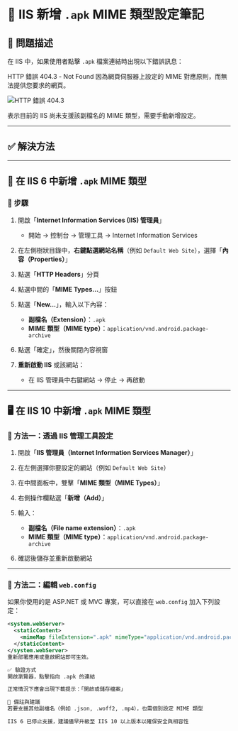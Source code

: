 # 📘 IIS 新增 `.apk` MIME 類型設定筆記

## 🧩 問題描述

在 IIS 中，如果使用者點擊 `.apk` 檔案連結時出現以下錯誤訊息：

HTTP 錯誤 404.3 - Not Found
因為網頁伺服器上設定的 MIME 對應原則，而無法提供您要求的網頁。

![HTTP 錯誤 404.3]([/assets/img/philly-magic-garden.jpg](https://i.ibb.co/NntWZHr7/2025-06-04-161551.jpg) "HTTP 錯誤 404.3")

表示目前的 IIS 尚未支援該副檔名的 MIME 類型，需要手動新增設定。

---

## ✅ 解決方法

---

## 🔧 在 IIS 6 中新增 `.apk` MIME 類型

### 📍 步驟

1. 開啟「**Internet Information Services (IIS) 管理員**」
   - 開始 → 控制台 → 管理工具 → Internet Information Services

2. 在左側樹狀目錄中，**右鍵點選網站名稱**（例如 `Default Web Site`），選擇「**內容（Properties）**」

3. 點選「**HTTP Headers**」分頁

4. 點選中間的「**MIME Types...**」按鈕

5. 點選「**New...**」，輸入以下內容：
   - **副檔名（Extension）**：`.apk`
   - **MIME 類型（MIME type）**：`application/vnd.android.package-archive`

6. 點選「確定」，然後關閉內容視窗

7. **重新啟動 IIS** 或該網站：
   - 在 IIS 管理員中右鍵網站 → 停止 → 再啟動

---

## 🖥 在 IIS 10 中新增 `.apk` MIME 類型

### 📍 方法一：透過 IIS 管理工具設定

1. 開啟「**IIS 管理員（Internet Information Services Manager）**」

2. 在左側選擇你要設定的網站（例如 `Default Web Site`）

3. 在中間面板中，雙擊「**MIME 類型（MIME Types）**」

4. 右側操作欄點選「**新增（Add）**」

5. 輸入：
   - **副檔名（File name extension）**：`.apk`
   - **MIME 類型（MIME type）**：`application/vnd.android.package-archive`

6. 確認後儲存並重新啟動網站

---

### 📍 方法二：編輯 `web.config`

如果你使用的是 ASP.NET 或 MVC 專案，可以直接在 `web.config` 加入下列設定：

```xml
<system.webServer>
  <staticContent>
    <mimeMap fileExtension=".apk" mimeType="application/vnd.android.package-archive" />
  </staticContent>
</system.webServer>
重新部署應用或重啟網站即可生效。

✅ 驗證方式
開啟瀏覽器，點擊指向 .apk 的連結

正常情況下應會出現下載提示：「開啟或儲存檔案」

🧠 備註與建議
若要支援其他副檔名（例如 .json, .woff2, .mp4），也需個別設定 MIME 類型

IIS 6 已停止支援，建議儘早升級至 IIS 10 以上版本以確保安全與相容性
